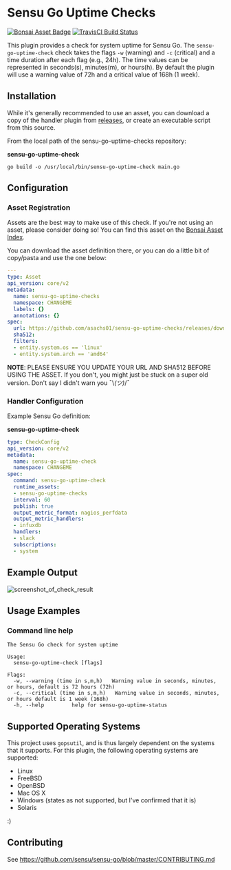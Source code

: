 # Sensu Go Uptime Checks
[![Bonsai Asset Badge](https://img.shields.io/badge/Sensu%20Go%20Uptime%20Checks-Download%20Me-brightgreen.svg?colorB=89C967&logo=sensu)](https://bonsai.sensu.io/assets/asachs01/sensu-go-uptime-checks) [![TravisCI Build Status](https://travis-ci.org/asachs01/sensu-go-uptime-checks.svg?branch=master)](https://travis-ci.org/asachs01/sensu-go-uptime-checks)

This plugin provides a check for system uptime for Sensu Go. The `sensu-go-uptime-check` check takes the flags `-w` (warning) and `-c` (critical) and a time duration after each flag (e.g., 24h). The time values can be represented in seconds(s), minutes(m), or hours(h). By default the plugin will use a warning value of 72h and a critical value of 168h (1 week). 

## Installation

While it's generally recommended to use an asset, you can download a copy of the handler plugin from [releases][1],
or create an executable script from this source.

From the local path of the sensu-go-uptime-checks repository:

**sensu-go-uptime-check**
```
go build -o /usr/local/bin/sensu-go-uptime-check main.go
```

## Configuration

### Asset Registration

Assets are the best way to make use of this check. If you're not using an asset, please consider doing so! You can find this asset on the [Bonsai Asset Index](https://bonsai.sensu.io/assets/asachs01/sensu-go-uptime-checks).

You can download the asset definition there, or you can do a little bit of copy/pasta and use the one below:

```yml
---
type: Asset
api_version: core/v2
metadata:
  name: sensu-go-uptime-checks
  namespace: CHANGEME
  labels: {}
  annotations: {}
spec:
  url: https://github.com/asachs01/sensu-go-uptime-checks/releases/download/0.0.1/sensu-go-uptime-checks_0.0.1_linux_amd64.tar.gz
  sha512: 
  filters:
  - entity.system.os == 'linux'
  - entity.system.arch == 'amd64'
```

**NOTE**: PLEASE ENSURE YOU UPDATE YOUR URL AND SHA512 BEFORE USING THE ASSET. If you don't, you might just be stuck on a super old version. Don't say I didn't warn you ¯\\_(ツ)_/¯

### Handler Configuration

Example Sensu Go definition:

**sensu-go-uptime-check**
```yml
type: CheckConfig
api_version: core/v2
metadata:
  name: sensu-go-uptime-check
  namespace: CHANGEME
spec:
  command: sensu-go-uptime-check
  runtime_assets:
  - sensu-go-uptime-checks
  interval: 60
  publish: true
  output_metric_format: nagios_perfdata
  output_metric_handlers:
  - infuxdb
  handlers:
  - slack
  subscriptions:
  - system
```

## Example Output

![screenshot_of_check_result](http://share.sachshaus.net/ddbeec586345/Screen%252520Shot%2525202019-07-29%252520at%25252011.05.48%252520PM.png)

## Usage Examples

### Command line help

```
The Sensu Go check for system uptime

Usage:
  sensu-go-uptime-check [flags]

Flags:
  -w, --warning (time in s,m,h)   Warning value in seconds, minutes, or hours, default is 72 hours (72h)
  -c, --critical (time in s,m,h)   Warning value in seconds, minutes, or hours default is 1 week (168h)
  -h, --help         help for sensu-go-uptime-status
```

## Supported Operating Systems

This project uses `gopsutil`, and is thus largely dependent on the systems that it supports. For this plugin, the following operating systems are supported:

* Linux
* FreeBSD
* OpenBSD
* Mac OS X
* Windows (states as not supported, but I've confirmed that it is)
* Solaris

:)

## Contributing

See https://github.com/sensu/sensu-go/blob/master/CONTRIBUTING.md

[1]: https://github.com/asachs01/sensu-go-uptime-checks/releases
